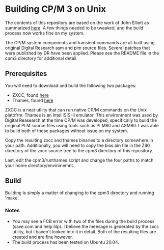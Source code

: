 # Building CP/M 3 on Unix

The contents of this repository are based on the work of John Elliott as summarized [here](https://www.seasip.info/Cpm/building.html). A few things needed to be tweaked, and the build process now works fine on my system. 

The CP/M system components and transient commands are all built using original Digital Research asm and plm source files. Several patches that were published by DR have been applied. Please see the README file in the cpm3 directory for additional detail.
 
 
## Prerequisites

You will need to download and build the following two packages:

* ZXCC, found [here](http://www.seasip.info/Unix/Zxcc/zxcc-0.5.7.tar.gz)
* Thames, found [here](http://www.seasip.info/Unix/Thames/thames-0.1.1.tar.gz)

ZXCC is a neat utility that can run native CP/M commands on the Unix platofrm. Thames is an Intel ISIS-II emulator. This environment was used by Digital Reasearch at the time CP/M was developed, specifically to build the original PLM source files using tools such as PLM80 and ASM80. I was able to build both of these packages without issue on my system.

Copy the resulting zxcc and thames binaries to a directory somewhere in your path. Additionally, you will need to copy the bios.bin file in the Z80 directory of the zxcc source tree to the cpm3 directory of this repository.

Last, edit the cpm3/runthames script and change the four paths to match your home directory/environemnt.

 
## Build

Building is simply a matter of changing to the cpm3 directory and running 'make'.


### Notes

* You may see a FCB error with two of the files during the build process (save.com and help.hlp). I believe the meesage is generated by the zxcc utility, but I haven't looked into it in detail. Both of the resulting files are created and are fine however.
* The build process has been tested on Ubuntu 20.04.


